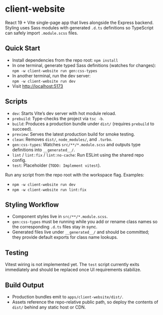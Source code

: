 # client-website

React 19 + Vite single-page app that lives alongside the Express backend. Styling uses Sass modules with generated `.d.ts` definitions so TypeScript can safely import `.module.scss` files.

## Quick Start

- Install dependencies from the repo root: `npm install`
- In one terminal, generate typed Sass definitions (watches for changes):\
  `npm -w client-website run gen:css-types`
- In another terminal, run the dev server:\
  `npm -w client-website run dev`
- Visit [http://localhost:5173](http://localhost:5173)

## Scripts

- `dev`: Starts Vite’s dev server with hot module reload.
- `prebuild`: Type-checks the project via `tsc -b`.
- `build`: Produces a production bundle under `dist/` (requires `prebuild` to succeed).
- `preview`: Serves the latest production build for smoke testing.
- `clean`: Removes `dist/`, `node_modules/`, and `.turbo`.
- `gen:css-types`: Watches `src/**/*.module.scss` and outputs type definitions into `__generated__/`.
- `lint` / `lint:fix` / `lint:no-cache`: Run ESLint using the shared repo config.
- `test`: Placeholder (`TODO: Implement vitest`).

Run any script from the repo root with the workspace flag. Examples:

- `npm -w client-website run dev`
- `npm -w client-website run lint:fix`

## Styling Workflow

- Component styles live in `src/**/*.module.scss`.
- `gen:css-types` must be running while you add or rename class names so the corresponding `.d.ts` files stay in sync.
- Generated files live under `__generated__/` and should be committed; they provide default exports for class name lookups.

## Testing

Vitest wiring is not implemented yet. The `test` script currently exits immediately and should be replaced once UI requirements stabilize.

## Build Output

- Production bundles emit to `apps/client-website/dist/`.
- Assets reference the repo-relative public path, so deploy the contents of `dist/` behind any static host or CDN.
